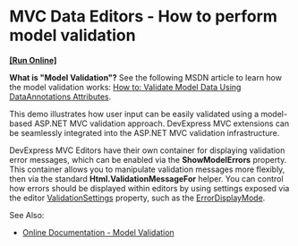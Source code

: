 
# MVC Data Editors - How to perform model validation
<!-- run online -->
**[[Run Online]](https://codecentral.devexpress.com/146900583/)**
<!-- run online end -->

**What is "Model Validation"?**  See the following MSDN article to learn how the model validation works:  [How to: Validate Model Data Using DataAnnotations Attributes](http://msdn.microsoft.com/en-us/library/ee256141(v=vs.100).aspx).

This demo illustrates how user input can be easily validated using a model-based ASP.NET MVC validation approach. DevExpress MVC extensions can be seamlessly integrated into the ASP.NET MVC validation infrastructure.

DevExpress MVC Editors have their own container for displaying validation error messages, which can be enabled via the  **ShowModelErrors**  property. This container allows you to manipulate validation messages more flexibly, then via the standard  **Html.ValidationMessageFor**  helper. You can control how errors should be displayed within editors by using settings exposed via the editor  [ValidationSettings](https://documentation.devexpress.com/#AspNet/clsDevExpressWebValidationSettingstopic)  property, such as the  [ErrorDisplayMode](http://help.devexpress.com/#AspNet/DevExpressWebASPxEditorsValidationSettings_ErrorDisplayModetopic).

  
See Also:

-   [Online Documentation - Model Validation](http://help.devexpress.com/#AspNet/CustomDocument12058)
